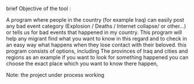 brief Objective of the tool : 

A program where people in the country (for example Iraq) can easily post any bad event category (Explosion / Deaths / Internet collapse/ or other…) or tells us for bad events that happened in my country. This program will help any migrant find what you want to know in this regard and to check in an easy way what happens when they lose contact with their beloved.
this program consists of options, including The provinces of Iraq and cities and regions as an example if you want to look for something happened you can choose the exact place which you want to know there happen,

Note: the project under process working 
 
